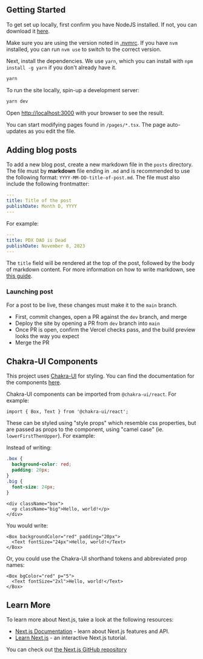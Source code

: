 ## Getting Started

To get set up locally, first confirm you have NodeJS installed. If not, you can download it [here](https://nodejs.org/en/download/).

Make sure you are using the version noted in [.nvmrc](.nvmrc). If you have `nvm` installed, you can run `nvm use` to switch to the correct version.

Next, install the dependencies. We use `yarn`, which you can install with `npm install -g yarn` if you don't already have it.

```bash
yarn
```

To run the site locally, spin-up a development server:

```bash
yarn dev
```

Open [http://localhost:3000](http://localhost:3000) with your browser to see the result.

You can start modifying pages found in `/pages/*.tsx`. The page auto-updates as you edit the file.

## Adding blog posts

To add a new blog post, create a new markdown file in the `posts` directory. The file must by **markdown** file ending in `.md` and is recommended to use the following format: `YYYY-MM-DD-title-of-post.md`. The file must also include the following frontmatter:

```yaml
---
title: Title of the post
publishDate: Month D, YYYY
---
```

For example:

```yaml
---
title: PDX DAO is Dead
publishDate: November 8, 2023
---
```

The `title` field will be rendered at the top of the post, followed by the body of markdown content. For more information on how to write markdown, see [this guide](https://www.markdownguide.org/).

### Launching post

For a post to be live, these changes must make it to the `main` branch.

- First, commit changes, open a PR against the `dev` branch, and merge
- Deploy the site by opening a PR from `dev` branch into `main`
- Once PR is open, confirm the Vercel checks pass, and the build preview looks the way you expect
- Merge the PR

## Chakra-UI Components

This project uses [Chakra-UI](https://chakra-ui.com/) for styling. You can find the documentation for the components [here](https://chakra-ui.com/docs/getting-started).

Chakra-UI components can be imported from `@chakra-ui/react`. For example:

```tsx
import { Box, Text } from '@chakra-ui/react';
```

These can be styled using "style props" which resemble css properties, but are passed as props to the component, using "camel case" (ie. `lowerFirstThenUpper`). For example:

Instead of writing:

```css
.box {
  background-color: red;
  padding: 20px;
}
.big {
  font-size: 24px;
}
```
```tsx
<div className="box">
  <p className="big">Hello, world!</p>
</div>
```

You would write:

```tsx
<Box backgroundColor="red" padding="20px">
  <Text fontSize="24px">Hello, world!</Text>
</Box>
```

Or, you could use the Chakra-UI shorthand tokens and abbreviated prop names:

```tsx
<Box bgColor="red" p="5">
  <Text fontSize="2xl">Hello, world!</Text>
</Box>
```


## Learn More

To learn more about Next.js, take a look at the following resources:

- [Next.js Documentation](https://nextjs.org/docs) - learn about Next.js features and API.
- [Learn Next.js](https://nextjs.org/learn) - an interactive Next.js tutorial.

You can check out [the Next.js GitHub repository](https://github.com/vercel/next.js/)

